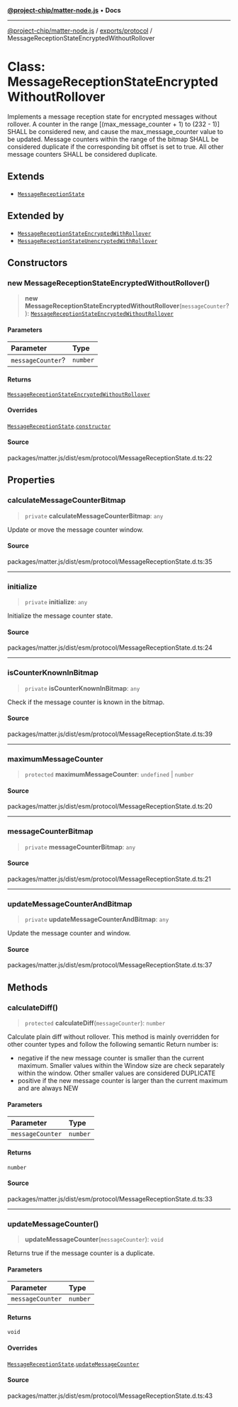 [**@project-chip/matter-node.js**](../../../README.md) • **Docs**

***

[@project-chip/matter-node.js](../../../modules.md) / [exports/protocol](../README.md) / MessageReceptionStateEncryptedWithoutRollover

# Class: MessageReceptionStateEncryptedWithoutRollover

Implements a message reception state for encrypted messages without rollover.
A counter in the range [(max_message_counter + 1) to (232 - 1)] SHALL be considered new, and cause the
max_message_counter value to be updated.
Message counters within the range of the bitmap SHALL be considered duplicate if the corresponding bit
offset is set to true. All other message counters SHALL be considered duplicate.

## Extends

- [`MessageReceptionState`](MessageReceptionState.md)

## Extended by

- [`MessageReceptionStateEncryptedWithRollover`](MessageReceptionStateEncryptedWithRollover.md)
- [`MessageReceptionStateUnencryptedWithRollover`](MessageReceptionStateUnencryptedWithRollover.md)

## Constructors

### new MessageReceptionStateEncryptedWithoutRollover()

> **new MessageReceptionStateEncryptedWithoutRollover**(`messageCounter`?): [`MessageReceptionStateEncryptedWithoutRollover`](MessageReceptionStateEncryptedWithoutRollover.md)

#### Parameters

| Parameter | Type |
| :------ | :------ |
| `messageCounter`? | `number` |

#### Returns

[`MessageReceptionStateEncryptedWithoutRollover`](MessageReceptionStateEncryptedWithoutRollover.md)

#### Overrides

[`MessageReceptionState`](MessageReceptionState.md).[`constructor`](MessageReceptionState.md#constructors)

#### Source

packages/matter.js/dist/esm/protocol/MessageReceptionState.d.ts:22

## Properties

### calculateMessageCounterBitmap

> `private` **calculateMessageCounterBitmap**: `any`

Update or move the message counter window.

#### Source

packages/matter.js/dist/esm/protocol/MessageReceptionState.d.ts:35

***

### initialize

> `private` **initialize**: `any`

Initialize the message counter state.

#### Source

packages/matter.js/dist/esm/protocol/MessageReceptionState.d.ts:24

***

### isCounterKnownInBitmap

> `private` **isCounterKnownInBitmap**: `any`

Check if the message counter is known in the bitmap.

#### Source

packages/matter.js/dist/esm/protocol/MessageReceptionState.d.ts:39

***

### maximumMessageCounter

> `protected` **maximumMessageCounter**: `undefined` \| `number`

#### Source

packages/matter.js/dist/esm/protocol/MessageReceptionState.d.ts:20

***

### messageCounterBitmap

> `private` **messageCounterBitmap**: `any`

#### Source

packages/matter.js/dist/esm/protocol/MessageReceptionState.d.ts:21

***

### updateMessageCounterAndBitmap

> `private` **updateMessageCounterAndBitmap**: `any`

Update the message counter and window.

#### Source

packages/matter.js/dist/esm/protocol/MessageReceptionState.d.ts:37

## Methods

### calculateDiff()

> `protected` **calculateDiff**(`messageCounter`): `number`

Calculate plain diff without rollover.
This method is mainly overridden for other counter types and follow the following semantic
Return number is:
* negative if the new message counter is smaller than the current maximum. Smaller values within the Window size
  are check separately within the window. Other smaller values are considered DUPLICATE
* positive if the new message counter is larger than the current maximum and are always NEW

#### Parameters

| Parameter | Type |
| :------ | :------ |
| `messageCounter` | `number` |

#### Returns

`number`

#### Source

packages/matter.js/dist/esm/protocol/MessageReceptionState.d.ts:33

***

### updateMessageCounter()

> **updateMessageCounter**(`messageCounter`): `void`

Returns true if the message counter is a duplicate.

#### Parameters

| Parameter | Type |
| :------ | :------ |
| `messageCounter` | `number` |

#### Returns

`void`

#### Overrides

[`MessageReceptionState`](MessageReceptionState.md).[`updateMessageCounter`](MessageReceptionState.md#updatemessagecounter)

#### Source

packages/matter.js/dist/esm/protocol/MessageReceptionState.d.ts:43
